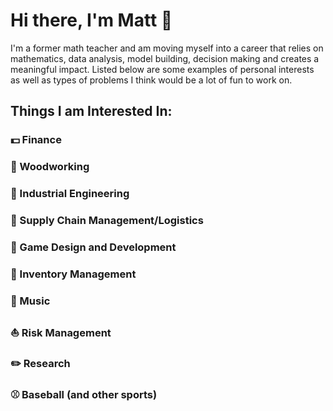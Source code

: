 # Hi there, I'm Matt 👋

I'm a former math teacher and am moving myself into a career that relies on mathematics, data analysis, model building, decision making and creates a meaningful impact. Listed below are some examples of personal interests as well as types of problems I think would be a lot of fun to work on. 



## Things I am Interested In: 



### :dollar: Finance 



### :evergreen_tree: Woodworking 



### :hammer: Industrial Engineering



### :truck: Supply Chain Management/Logistics



### :space_invader: Game Design and Development



### :ledger: Inventory Management



### :guitar: Music 



### :boat: Risk Management



### :pencil2: Research 



### :baseball: Baseball (and other sports)







### 
